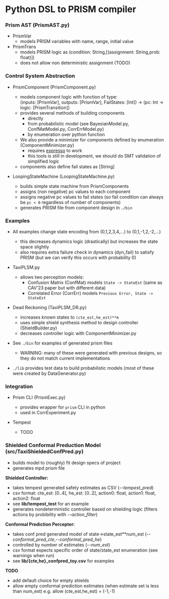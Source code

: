 # Python DSL to PRISM compiler


### Prism AST (PrismAST.py)

* PrismVar
  * models PRISM variables with name, range, initial value
* PrismTrans
  * models PRISM logic as (condition: String,[(assignment: String,prob: float)])
  * does not allow non deterministic assignment (TODO)

### Control System Abstraction

* PrismComponent (PrismComponent.py)
  * models component logic with function of type: \
    (inputs: [PrismVar], outputs: [PrismVar], FailStates: [Int]) -> (pc: Int -> logic: [PrismTransition])
  * provides several methods of building components
	* directly 
	* from probabilistic model (see BayesianModel.py, ConfMatModel.py, CorrErrModel.py)
	* by enumeration over python function
  * We also provide a minimizer for components defined by enumeration (ComponentMinimizer.py)
    * requires [espresso](https://github.com/classabbyamp/espresso-logic) to work
	* this tools is still in development, we should do SMT validation of simplified logic
  * components also define fail states as [String]
	
* LoopingStateMachine (LoopingStateMachine.py)
  * builds simple state machine from PrismComponents
  * assigns (non negative) pc values to each component
  * assigns negative pc values to fail states (so fail condition can always be `pc < 0` regardless of number of components)
  * generates PRISM file from component design in `./bin`
  
### Examples

* All examples change state encoding from (0,1,2,3,4,...) to (0,1,-1,2,-2,...) 
    * this decreases dynamics logic (drastically) but increases the state space slightly
	* also requires extra failure check in dynamics (dyn_fail) to satisfy PRISM (but we can verify this occurs with probability 0)

* TaxiPLSM.py
  * allows two perception models:
    * Confusion Matrix (ConfMat) models `State -> StateEst` (same as CAV'23 paper but with different data)
	* Correlated Error (CorrErr) models `Previous Error, State -> StateEst` 
	
* Dead Reckoning (TaxiPLSM_DR.py)
  * increases known states to `(cte_est,he_est)**m`
  * uses simple shield synthesis method to design controller (ShieldBuilder.py)
  * decreases controller logic with ComponentMinimizer.py
	

* See `./bin` for examples of generated prism files 
  * WARNING: many of these were generated with previous designs, so they do not match current implementations
  
* `./lib` provides test data to build probabilistic models (most of these were created by DataGenerator.py)

### Integration

* Prism CLI (PrismExec.py)
  * provides wrapper for `prism` CLI in python
  * used in CorrExperiment.py

* Tempest
  * TODO


### Shielded Conformal Preduction Model (src/TaxiShieldedConfPred.py)

* builds model to (roughly) fit design specs of project
* generates mpd prism file

**Shielded Controller:**

* takes tempest generated safety estimates as CSV (_-\-tempest_pred_)
* csv format: cte\_est: [0..4], he\_est: [0..2], action0: float, action1: float, action2: float
* see **lib/tempest_test** for an example
* generates nondeterministic controller based on shielding logic (filters actions by probibility with _-\-action\_filter_)

**Conformal Prediction Percepter:**

* takes conf pred generated model of state->state\_est**num\_est (_-\-conformal\_pred\_cte_,_-\-conformal\_pred\_he_)
* controlled by number of estimates (_-\-num\_est_)
* csv format expects specific order of state/state\_est enumeration (see warnings when run)
* see **lib/{cte,he}\_confpred\_toy.csv** for examples

**TODO**

* add default choice for empty shields
* allow empty conformal prediction estimates (when estimate set is less than num\_est) e.g. allow (cte\_est,he\_est) = (-1,-1)



